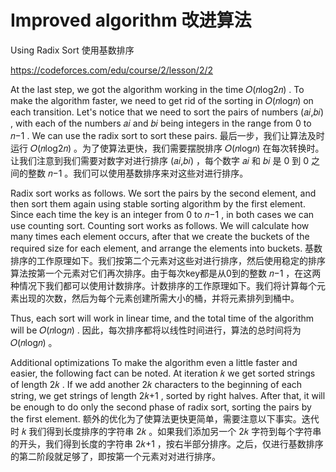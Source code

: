 # Improved algorithm 改进算法
Using Radix Sort 使用基数排序

https://codeforces.com/edu/course/2/lesson/2/2

At the last step, we got the algorithm working in the time 𝑂(𝑛log2𝑛)
. To make the algorithm faster, we need to get rid of the sorting in 𝑂(𝑛log𝑛)
 on each transition. Let's notice that we need to sort the pairs of numbers (𝑎𝑖,𝑏𝑖)
, with each of the numbers 𝑎𝑖
 and 𝑏𝑖
 being integers in the range from 0 to 𝑛−1
. We can use the radix sort to sort these pairs.
最后一步，我们让算法及时运行 𝑂(𝑛log2𝑛)
 。为了使算法更快，我们需要摆脱排序 𝑂(𝑛log𝑛)
 在每次转换时。让我们注意到我们需要对数字对进行排序 (𝑎𝑖,𝑏𝑖)
 ，每个数字 𝑎𝑖
 和 𝑏𝑖
 是 0 到 0 之间的整数 𝑛−1
 。我们可以使用基数排序来对这些对进行排序。

Radix sort works as follows. We sort the pairs by the second element, and then sort them again using stable sorting algorithm by the first element. Since each time the key is an integer from 0 to 𝑛−1
, in both cases we can use counting sort. Counting sort works as follows. We will calculate how many times each element occurs, after that we create the buckets of the required size for each element, and arrange the elements into buckets.
基数排序的工作原理如下。我们按第二个元素对这些对进行排序，然后使用稳定的排序算法按第一个元素对它们再次排序。由于每次key都是从0到的整数 𝑛−1
 ，在这两种情况下我们都可以使用计数排序。计数排序的工作原理如下。我们将计算每个元素出现的次数，然后为每个元素创建所需大小的桶，并将元素排列到桶中。

Thus, each sort will work in linear time, and the total time of the algorithm will be 𝑂(𝑛log𝑛)
.
因此，每次排序都将以线性时间进行，算法的总时间将为 𝑂(𝑛log𝑛)
 。

Additional optimizations To make the algorithm even a little faster and easier, the following fact can be noted. At iteration 𝑘
 we get sorted strings of length 2𝑘
. If we add another 2𝑘
 characters to the beginning of each string, we get strings of length 2𝑘+1
, sorted by right halves. After that, it will be enough to do only the second phase of radix sort, sorting the pairs by the first element.
额外的优化为了使算法更快更简单，需要注意以下事实。迭代时 𝑘
 我们得到长度排序的字符串 2𝑘
 。如果我们添加另一个 2𝑘
 字符到每个字符串的开头，我们得到长度的字符串 2𝑘+1
 ，按右半部分排序。之后，仅进行基数排序的第二阶段就足够了，即按第一个元素对对进行排序。